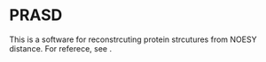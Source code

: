 # PRASD
This is a software for reconstrcuting protein strcutures from NOESY distance. For referece, see .


